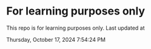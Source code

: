 # For learning purposes only
This repo is for learning purposes only.
Last updated at

Thursday, October 17, 2024 7:54:24 PM

